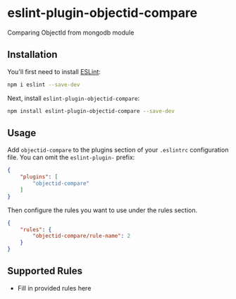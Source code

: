 # eslint-plugin-objectid-compare

Comparing ObjectId from mongodb module

## Installation

You'll first need to install [ESLint](https://eslint.org/):

```sh
npm i eslint --save-dev
```

Next, install `eslint-plugin-objectid-compare`:

```sh
npm install eslint-plugin-objectid-compare --save-dev
```

## Usage

Add `objectid-compare` to the plugins section of your `.eslintrc` configuration file. You can omit the `eslint-plugin-` prefix:

```json
{
    "plugins": [
        "objectid-compare"
    ]
}
```


Then configure the rules you want to use under the rules section.

```json
{
    "rules": {
        "objectid-compare/rule-name": 2
    }
}
```

## Supported Rules

* Fill in provided rules here


